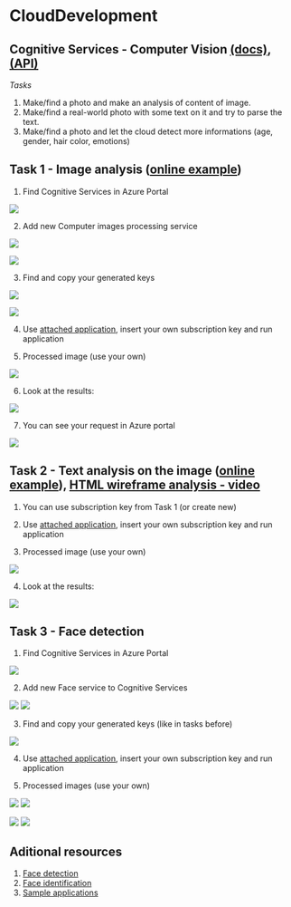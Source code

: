 # CloudDevelopment
## Cognitive Services - Computer Vision [(docs)](https://azure.microsoft.com/cs-cz/services/cognitive-services/computer-vision/), [(API)](https://westcentralus.dev.cognitive.microsoft.com/docs/services/5adf991815e1060e6355ad44/operations/56f91f2e778daf14a499e1fa)

*Tasks*
1. Make/find a photo and make an analysis of content of image.
1. Make/find a real-world photo with some text on it and try to parse the text.
1. Make/find a photo and let the cloud detect more informations (age, gender, hair color, emotions)

## Task 1 - Image analysis ([online example](https://azure.microsoft.com/cs-cz/services/cognitive-services/computer-vision/#analyze))

1. Find Cognitive Services in Azure Portal

![](https://raw.githubusercontent.com/vaclavek/CloudDevelopment/master/Images/cv_1_portal.png)

2. Add new Computer images processing service

![](https://raw.githubusercontent.com/vaclavek/CloudDevelopment/master/Images/cv_2_portal.png)

![](https://raw.githubusercontent.com/vaclavek/CloudDevelopment/master/Images/cv_3_portal.png)

3. Find and copy your generated keys

![](https://raw.githubusercontent.com/vaclavek/CloudDevelopment/master/Images/cv_4_portal.png)

![](https://raw.githubusercontent.com/vaclavek/CloudDevelopment/master/Images/cv_5_keys.png)

4. Use [attached application](https://github.com/vaclavek/CloudDevelopment/tree/master/Lab-2019-04-10/01_ImageObjectsAnalysis), insert your own subscription key and run application

5.  Processed image (use your own)

![](https://raw.githubusercontent.com/vaclavek/CloudDevelopment/master/Images/cv_6_image.jpg)

6.  Look at the results:

![](https://raw.githubusercontent.com/vaclavek/CloudDevelopment/master/Images/cv_7_result.png)

7.  You can see your request in Azure portal

![](https://raw.githubusercontent.com/vaclavek/CloudDevelopment/master/Images/cv_8_graph.png)

## Task 2 - Text analysis on the image ([online example](https://azure.microsoft.com/cs-cz/services/cognitive-services/computer-vision/#text)), [HTML wireframe analysis - video](https://www.youtube.com/watch?v=_oet4GOzcRQ)

1. You can use subscription key from Task 1 (or create new)

2. Use [attached application](https://github.com/vaclavek/CloudDevelopment/tree/master/Lab-2019-04-10/02_OCR), insert your own subscription key and run application

3. Processed image (use your own)

![](https://raw.githubusercontent.com/vaclavek/CloudDevelopment/master/Images/ocr_1_image.jpg)

4. Look at the results:

![](https://raw.githubusercontent.com/vaclavek/CloudDevelopment/master/Images/ocr_1_result.png)

## Task 3 - Face detection

1. Find Cognitive Services in Azure Portal

![](https://raw.githubusercontent.com/vaclavek/CloudDevelopment/master/Images/cv_1_portal.png)

2. Add new Face service to Cognitive Services

![](https://raw.githubusercontent.com/vaclavek/CloudDevelopment/master/Images/face_1_portal.png)
![](https://raw.githubusercontent.com/vaclavek/CloudDevelopment/master/Images/face_2_portal.png)

3. Find and copy your generated keys (like in tasks before)

![](https://raw.githubusercontent.com/vaclavek/CloudDevelopment/master/Images/face_3_portal.png)

4. Use [attached application](https://github.com/vaclavek/CloudDevelopment/tree/master/Lab-2019-04-10/03_FaceDetection), insert your own subscription key and run application

5. Processed images (use your own)

![](https://raw.githubusercontent.com/vaclavek/CloudDevelopment/master/Images/face_4_image.jpg)
![](https://raw.githubusercontent.com/vaclavek/CloudDevelopment/master/Images/face_5_response.png)

![](https://raw.githubusercontent.com/vaclavek/CloudDevelopment/master/Images/face_6_image.jpg)
![](https://raw.githubusercontent.com/vaclavek/CloudDevelopment/master/Images/face_7_response.png)

## Aditional resources
1. [Face detection](https://docs.microsoft.com/en-US/azure/cognitive-services/face/face-api-how-to-topics/howtodetectfacesinimage)
2. [Face identification](https://docs.microsoft.com/en-us/azure/cognitive-services/face/face-api-how-to-topics/howtoidentifyfacesinimage)
3. [Sample applications](https://azure.microsoft.com/en-us/resources/samples/?service=cognitive-services&term=Face&sort=0)

